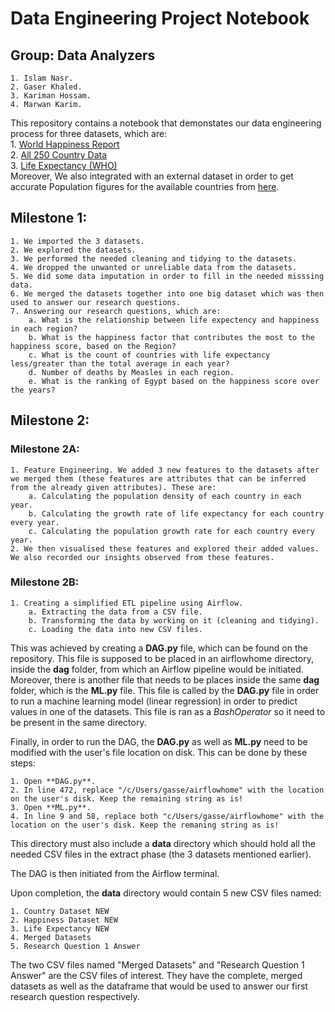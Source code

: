 # Data Engineering Project Notebook

## Group: Data Analyzers

    1. Islam Nasr.
    2. Gaser Khaled.
    3. Kariman Hossam.
    4. Marwan Karim.
    
This repository contains a notebook that demonstates our data engineering process for three datasets, which are:  
    1. [World Happiness Report](https://www.kaggle.com/unsdsn/world-happiness)  
    2. [All 250 Country Data](https://www.kaggle.com/souhardyachakraborty/all-250-country-data)  
    3. [Life Expectancy (WHO)](https://www.kaggle.com/kumarajarshi/life-expectancy-who)  
Moreover, We also integrated with an external dataset in order to get accurate Population figures for the available countries from [here](https://population.un.org/wpp/Download/Standard/Population/).  

## Milestone 1:

    1. We imported the 3 datasets.
    2. We explored the datasets.
    3. We performed the needed cleaning and tidying to the datasets.
    4. We dropped the unwanted or unreliable data from the datasets.
    5. We did some data imputation in order to fill in the needed misssing data.
    6. We merged the datasets together into one big dataset which was then used to answer our research questions.
    7. Answering our research questions, which are:
        a. What is the relationship between life expectency and happiness in each region?
        b. What is the happiness factor that contributes the most to the happiness score, based on the Region?
        c. What is the count of countries with life expectancy less/greater than the total average in each year?
        d. Number of deaths by Measles in each region.
        e. What is the ranking of Egypt based on the happiness score over the years?
        
## Milestone 2:

### Milestone 2A:
    
    1. Feature Engineering. We added 3 new features to the datasets after we merged them (these features are attributes that can be inferred from the already given attributes). These are:
        a. Calculating the population density of each country in each year.
        b. Calculating the growth rate of life expectancy for each country every year.
        c. Calculating the population growth rate for each country every year.
    2. We then visualised these features and explored their added values. We also recorded our insights observed from these features.
   
### Milestone 2B:
    
    1. Creating a simplified ETL pipeline using Airflow.  
        a. Extracting the data from a CSV file.  
        b. Transforming the data by working on it (cleaning and tidying).  
        c. Loading the data into new CSV files.  


This was achieved by creating a **DAG.py** file, which can be found on the repository. This file is supposed to be placed in an airflowhome directory, inside the **dag** folder, from which an Airflow pipeline would be initiated. Moreover, there is another file that needs to be places inside the same **dag** folder, which is the **ML.py** file. This file is called by the **DAG.py** file in order to run a machine learning model (linear regression) in order to predict values in one of the datasets. This file is ran as a *BashOperator* so it need to be present in the same directory.  

Finally, in order to run the DAG, the **DAG.py** as well as **ML.py** need to be modified with the user's file location on disk. This can be done by these steps:  
    
    1. Open **DAG.py**.  
    2. In line 472, replace "/c/Users/gasse/airflowhome" with the location on the user's disk. Keep the remaining string as is!  
    3. Open **ML.py**.  
    4. In line 9 and 58, replace both "c/Users/gasse/airflowhome" with the location on the user's disk. Keep the remaning string as is!  

This directory must also include a **data** directory which should hold all the needed CSV files in the extract phase (the 3 datasets mentioned earlier).  

The DAG is then initiated from the Airflow terminal.  

Upon completion, the **data** directory would contain 5 new CSV files named:   
    
    1. Country Dataset NEW  
    2. Happiness Dataset NEW  
    3. Life Expectancy NEW  
    4. Merged Datasets  
    5. Research Question 1 Answer  

The two CSV files named "Merged Datasets" and "Research Question 1 Answer" are the CSV files of interest. They have the complete, merged datasets as well as the dataframe that would be used to answer our first research question respectively.  

